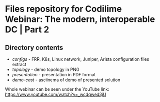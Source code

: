 # Files repository for Codilime Webinar: The modern, interoperable DC | Part 2

## Directory contents

- *configs* - FRR, K8s, Linux network, Juniper, Arista configuration files extract
- *topology* - demo topology in PNG
- *presentation* - presentation in PDF format
- *demo-cast* - asciinema of demo of presented solution

Whole webinar can be seen under the YouTube link: https://www.youtube.com/watch?v=_wcdqwed3jU
